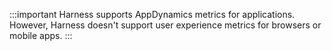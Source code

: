 :::important
Harness supports AppDynamics metrics for applications. However, Harness doesn't support user experience metrics for browsers or mobile apps.
:::